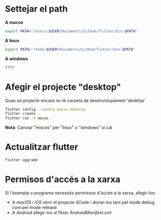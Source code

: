 # Settejar el path

**A macos**
```bash
export PATH="/Users/$USER/Documents/GitHub/flutter/bin:$PATH"
```

**A linux**
```bash
export PATH="/home/$USER/Documents/GitHub/flutter/bin:$PATH"
```

**A windows**
```bash
????
```

# Afegir el projecte "desktop"

Quan un projecte encara no té carpeta de desenvolupament 'desktop'

```bash
flutter config --enable-macos-desktop
flutter create .
flutter run -d macos
```

**Nota**: Canviar *"macos"* per "linux" o "windows" si cal

# Actualitzar flutter
```bash
flutter upgrade
```

# Permisos d'accés a la xarxa

Si l'exemple o programa necessita permissos d'accés a la xarxa, afegir-los:

- A *macOS* i *iOS* obrir el projecte XCode i donar-los tant pel mode debug com pel mode release
- A *Android* afegir-los al fitxer *AndroidManifest.xml*